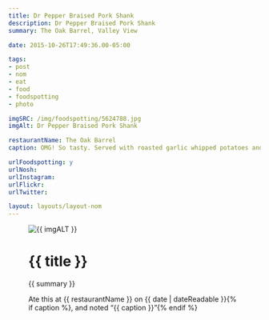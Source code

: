 ```yaml
---
title: Dr Pepper Braised Pork Shank
description: Dr Pepper Braised Pork Shank
summary: The Oak Barrel, Valley View

date: 2015-10-26T17:49:36.00-05:00

tags:
- post
- nom
- eat
- food
- foodspotting
- photo

imgSRC: /img/foodspotting/5624788.jpg
imgAlt: Dr Pepper Braised Pork Shank

restaurantName: The Oak Barrel
caption: OMG! So tasty. Served with roasted garlic whipped potatoes and soy chile jam.

urlFoodspotting: y
urlNosh: 
urlInstagram: 
urlFlickr:
urlTwitter: 

layout: layouts/layout-nom
---
```

<figure class="nom">
	<img class="u-photo img-border" src="{{ imgSRC }}" alt="{{ imgALT }}">
	<figcaption>
		<h1 class="title p-name">{{ title }}</h1>
		<p class="summary">{{ summary }}</p>
		<p>Ate this at {{ restaurantName }} on <time class="dt-published" datetime="{{ date | dateIso }}">{{ date | dateReadable }}</time>{% if caption %}, and noted <q class="caption">{{ caption }}</q>{% endif %}
	</figcaption>
</figure>
